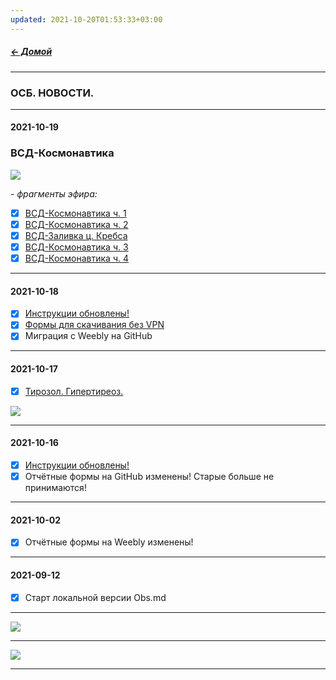 ```yaml
---
updated: 2021-10-20T01:53:33+03:00
---
```


##### [← Домой](!0SB.md)  
***  
### ОСБ. НОВОСТИ.
***  
#### 2021-10-19
### ВСД-Космонавтика
![](https://telegra.ph/file/6f7ba784d854f41b9ea87.jpg)   

_- фрагменты эфира:_
- [x] [ВСД-Космонавтика ч. 1](https://t.me/osbmd/3032)
- [x] [ВСД-Космонавтика ч. 2](https://t.me/osbmd/3038)
- [x] [ВСД-Заливка ц. Кребса](https://t.me/osbmd/3056)
- [x] [ВСД-Космонавтика ч. 3](https://t.me/osbmd/3057)
- [x] [ВСД-Космонавтика ч. 4](https://t.me/osbmd/3060)
***  
#### 2021-10-18  
- [x] [Инструкции обновлены!](!0SB_Instructio.md)   
- [x] [Формы для скачивания без VPN](https://github.com/TalalakinAI/OSB/raw/master/OSB.zip)  
- [x] Миграция с Weebly на GitHub
***  
#### 2021-10-17  
- [x] [Тирозол. Гипертиреоз.](https://t.me/osbmd/3045)  

![](https://telegra.ph/file/ca6ba0887993ff93104d1.jpg)  
***
#### 2021-10-16  
- [x] [Инструкции обновлены!](!0SB_Instructio.md)  
- [x] Отчётные формы на GitHub изменены! Старые больше не принимаются!  
***  
#### 2021-10-02  
- [x] Отчётные формы на Weebly изменены!
***  
#### 2021-09-12  
- [x] Старт локальной версии Obs.md  
***   
[![](https://img.youtube.com/vi/w2yfEDAl514/maxresdefault.jpg)](https://youtu.be/w2yfEDAl514)
*** 
[![](https://img.youtube.com/vi/47bunZt5erw/maxresdefault.jpg)](https://www.youtube.com/watch?v=47bunZt5erw)  
***  
